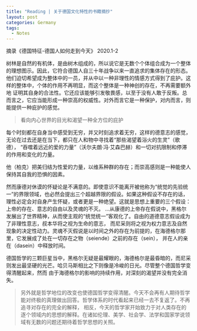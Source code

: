 ```yaml
---
title: "Reading | 关于德国文化特性的书籍摘抄"
layout: post
categories: Germany
tags:
  - Notes
---
```

摘录《德国特征-德国人如何走到今天》
2020.1-2

树林是自然的有机体，是由树木组成的，所以说它是无数个个体组合成为一个整体的理想图示。因此，它符合德国人自三十年战争以来一直追求的集体存在的形态。
他们迫切希望成为整体中的一员，并从中以一种非理性的情感方式得到了庇护。这样的整体中，个体的作用不再明显，而这个整体是一种神创的存在，不再需要额外地
证明其自身的合法性。它还应该能够引发敬畏感，以至于没有人敢于反叛。总而言之，它应当能形成一种崇高的权威性。对外而言它是一种保护，对内而言，则能提供一种庇护的感觉。

<!-- more -->

> 看向内心世界的目光和渴望一种全方位的庇护

每个时刻都在自身当中感受到无穷，并又时刻追求着无穷，这样的德意志的感觉，无论在过去还是在当下，都只在人和物中寻找着“那些渴望着浴火的生灵”（歌德），
“吞噬着远近的爱的力量”（沃尔夫朗·冯·艾森巴赫）和一切对抗限制和停滞的作用和变化的力量。

他（柏克）把美归结为性爱的力量，以维系种群的存在；而崇高感则是一种能使人保持其自我的恐惧的因素。

然而康德对休谟的怀疑论是不满意的。即使意识不能离开被他称为“统觉的先验统一”的界限领域，也必然会提出三个超越界限的假设。如果这种假设不存在的话，
理性必定会对自身产生怀疑，或者更是一种绝望。这就是思想上重要的三个假设：上帝的存在、意志的自由以及灵魂的不灭。
...从康德的上帝存在假说中，黑格尔发展出了世界精神，从而使主观的“统觉统一”客观化了。自由的道德意志假设成为了非理性意志，叔本华将之视为生命的意志，
而尼采则将之视为权力意志及自然现象的决定性动力。灵魂不灭假说是以时间之外的存在为前提的，在海德格尔那里，它发展成了处在一切存在之物（seiende）之前的存在（sein），
并在人的亲在（dasein）中释放时间。

德国哲学的三颗巨星当中，黑格尔无疑是最耀眼的，海德格尔是最昏暗的，而尼采则发出最坚硬的光芒。哈贝马斯相比之下则像是冷峻的日光。尽管整个德国哲学变得清醒起来，然而
由于海德格尔的影响的持续作用，对深刻的渴望并没有完全消失。

> 另外就是哲学地位的改变也使德国哲学变得清醒。今天不会再有人期待哲学能对终极的真理做出回答。哲学体系的时代看起来已经一去不复返了。不再追寻对存在的完全的解释，
相反，今天的哲学家开始致力于对人类存在的逐个领域内的思想的解释。在诸如伦理、美学、社会学、法学和国家学说领域有无数的问题还期待着哲学思想的关照。
